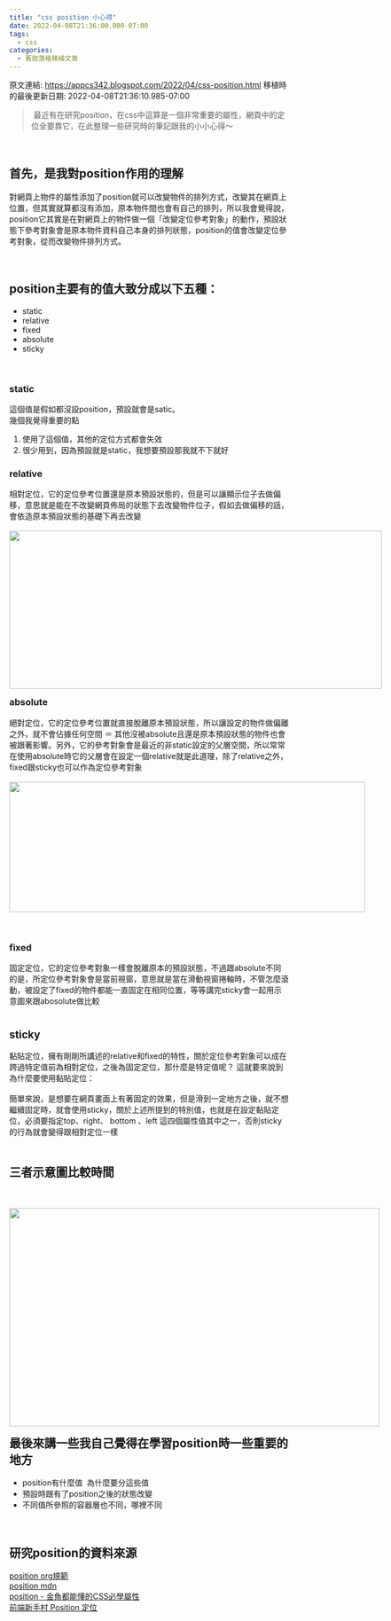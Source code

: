 ```yaml
---
title: "css position 小心得"
date: 2022-04-08T21:36:00.000-07:00
tags:
  - css
categories:
  - 舊部落格移植文章
---
```


原文連結: https://appcs342.blogspot.com/2022/04/css-position.html
移植時的最後更新日期: 2022-04-08T21:36:10.985-07:00

<!--more-->
<p></p><blockquote>&nbsp;最近有在研究position，在css中這算是一個非常重要的屬性，網頁中的定位全要靠它，在此整理一些研究時的筆記跟我的小小心得～</blockquote><p></p><p><br /></p><h2 style="text-align: left;">首先，是我對position作用的理解</h2><div>對網頁上物件的屬性添加了position就可以改變物件的排列方式，改變其在網頁上位置，但其實就算都沒有添加，原本物件間也會有自己的排列，所以我會覺得說，position它其實是在對網頁上的物件做一個「改變定位參考對象」的動作，預設狀態下參考對象會是原本物件資料自己本身的排列狀態，position的值會改變定位參考對象，從而改變物件排列方式。</div><p><br /></p><h2 style="text-align: left;">position主要有的值大致分成以下五種：</h2><p></p><ul style="text-align: left;"><li>static</li><li>relative</li><li>fixed</li><li>absolute</li><li>sticky</li></ul><div><br /></div><h3 style="text-align: left;">static</h3><div>這個值是假如都沒設position，預設就會是satic。</div><div>幾個我覺得重要的點</div><div><ol style="text-align: left;"><li>使用了這個值，其他的定位方式都會失效</li><li>很少用到，因為預設就是static，我想要預設那我就不下就好</li></ol><h3 style="text-align: left;">relative</h3></div><div>相對定位，它的定位參考位置還是原本預設狀態的，但是可以讓顯示位子去做偏移，意思就是能在不改變網頁佈局的狀態下去改變物件位子，假如去做偏移的話，會依造原本預設狀態的基礎下再去改變</div><div><br /></div><div class="separator" style="clear: both; text-align: center;"><a href="https://blogger.googleusercontent.com/img/b/R29vZ2xl/AVvXsEgup_EY1m4hQZh4lC0khq0ixwuNMDGGDcjVXD8rdXXaI8JxzDcvpdNo2G9HRV0a7Q0VEyq4vw5PS9HCPHowr4VZpv580PTaxmGBjIsVR-Lbgo534O0kMspgU7X2YgBRkZ6_aX9tByi-jZ29osmARJcw__uKneQnIx4JIptutCOYJqshSg9giHWomQnSGg/s1394/%E6%88%AA%E5%9C%96%202022-04-09%20%E4%B8%8A%E5%8D%8810.43.25.png" imageanchor="1" style="clear: left; float: left; margin-bottom: 1em; margin-right: 1em;"><img border="0" data-original-height="626" data-original-width="1394" height="285" src="https://blogger.googleusercontent.com/img/b/R29vZ2xl/AVvXsEgup_EY1m4hQZh4lC0khq0ixwuNMDGGDcjVXD8rdXXaI8JxzDcvpdNo2G9HRV0a7Q0VEyq4vw5PS9HCPHowr4VZpv580PTaxmGBjIsVR-Lbgo534O0kMspgU7X2YgBRkZ6_aX9tByi-jZ29osmARJcw__uKneQnIx4JIptutCOYJqshSg9giHWomQnSGg/w672-h285/%E6%88%AA%E5%9C%96%202022-04-09%20%E4%B8%8A%E5%8D%8810.43.25.png" width="672" /></a></div><br /><div><br /></div><div><br /></div><div><br /></div><div><br /></div><div><br /></div><div><br /></div><div><br /></div><div><br /></div><div><br /></div><div><br /></div><div><br /></div><div><br /></div><div><br /></div><h3 style="text-align: left;">absolute</h3><div>絕對定位，它的定位參考位置就直接脫離原本預設狀態，所以讓設定的物件做偏離之外，就不會佔據任何空間 ＝ 其他沒被absolute且還是原本預設狀態的物件也會被跟著影響。另外，它的參考對象會是最近的非static設定的父層空間，所以常常在使用absolute時它的父層會在設定一個relative就是此道理，除了relative之外，fixed跟sticky也可以作為定位參考對象</div><div><br /></div><div class="separator" style="clear: both; text-align: center;"><a href="https://blogger.googleusercontent.com/img/b/R29vZ2xl/AVvXsEgKXxKVnTbraU2PsMsqYNDyH_fUpumjZ62kDVM3TPKxUvu_NAQ08pb9MUf-IJpxIG4b35strAyxZm1CN7431ei5A8oa5YOX4PhnecLOdE7MjwufI9vLr9D5xlHu3VGsRdsqN61EPBmpuzH4dUu8TTtSWYANNg2f-wL7paYsvFy9I3BRdlnPGDPKKH4p4A/s1316/%E6%88%AA%E5%9C%96%202022-04-09%20%E4%B8%8A%E5%8D%8811.14.25.png" imageanchor="1" style="clear: left; float: left; margin-bottom: 1em; margin-right: 1em;"><img border="0" data-original-height="772" data-original-width="1316" height="235" src="https://blogger.googleusercontent.com/img/b/R29vZ2xl/AVvXsEgKXxKVnTbraU2PsMsqYNDyH_fUpumjZ62kDVM3TPKxUvu_NAQ08pb9MUf-IJpxIG4b35strAyxZm1CN7431ei5A8oa5YOX4PhnecLOdE7MjwufI9vLr9D5xlHu3VGsRdsqN61EPBmpuzH4dUu8TTtSWYANNg2f-wL7paYsvFy9I3BRdlnPGDPKKH4p4A/w642-h235/%E6%88%AA%E5%9C%96%202022-04-09%20%E4%B8%8A%E5%8D%8811.14.25.png" width="642" /></a></div><br /><div><br /></div><div><div class="separator" style="clear: both; text-align: center;"><br /></div><h3 style="text-align: left;">fixed</h3><div>固定定位，它的定位參考對象一樣會脫離原本的預設狀態，不過跟absolute不同的是，所定位參考對象會是當前視窗，意思就是當在滑動視窗捲軸時，不管怎麼滾動，被設定了fixed的物件都能一直固定在相同位置，等等講完sticky會一起用示意圖來跟abosolute做比較</div><div><br /></div><h3 style="text-align: left;"><span style="font-size: 18.72px;">sticky</span></h3><div>黏貼定位，擁有剛剛所講述的relative和fixed的特性，關於定位參考對象可以成在跨過特定值前為相對定位，之後為固定定位，那什麼是特定值呢？ 這就要來說到為什麼要使用黏貼定位：</div><div><br /></div><div>簡單來說，是想要在網頁畫面上有著固定的效果，但是滑到一定地方之後，就不想繼續固定時，就會使用sticky，關於上述所提到的特別值，也就是在設定黏貼定位，必須要指定top、right、 bottom 、left 這四個屬性值其中之一，否則sticky的行為就會變得跟相對定位一樣</div><div><br /></div><h2 style="text-align: left;">三者示意圖比較時間</h2><div><br /></div><div><br /></div><div><div class="separator" style="clear: both; text-align: center;"><a href="https://blogger.googleusercontent.com/img/b/R29vZ2xl/AVvXsEiCDO7u65eLUgtmwMTCCqHgM2noqiMG7jvZTc0M_nfai-mQGTxFzAS2_VTsF3AlL22yrVsLue_K1Y_m5HW6VU4PWHE7wsMxCGJP_1HHdx9q9w83jD6UXLE8L7mksXk8VKlUHZhWDV4nB4IG-AYoiYFs1C529zgSyTvHXnb9iymc5ZhUi6HXN-4J7vcStg/s2570/%E6%88%AA%E5%9C%96%202022-04-09%20%E4%B8%8B%E5%8D%8812.01.11.png" imageanchor="1" style="clear: left; float: left; margin-bottom: 1em; margin-right: 1em;"><img border="0" data-original-height="1518" data-original-width="2570" height="394" src="https://blogger.googleusercontent.com/img/b/R29vZ2xl/AVvXsEiCDO7u65eLUgtmwMTCCqHgM2noqiMG7jvZTc0M_nfai-mQGTxFzAS2_VTsF3AlL22yrVsLue_K1Y_m5HW6VU4PWHE7wsMxCGJP_1HHdx9q9w83jD6UXLE8L7mksXk8VKlUHZhWDV4nB4IG-AYoiYFs1C529zgSyTvHXnb9iymc5ZhUi6HXN-4J7vcStg/w668-h394/%E6%88%AA%E5%9C%96%202022-04-09%20%E4%B8%8B%E5%8D%8812.01.11.png" width="668" /></a></div></div><div><br /></div><div><br /></div><div><br /></div><div><br /></div><div><br /></div><div><br /></div><div><br /></div><div><br /></div><div><br /></div><div><br /></div><div><br /></div><div><br /></div><div><br /></div><div><br /></div><div><br /></div><div><br /></div><div><br /></div><div><br /></div><div><br /></div><div><h2>最後來講一些我自己覺得在學習position時一些重要的地方</h2><div><ul><li>position有什麼值&nbsp; 為什麼要分這些值</li><li>預設時跟有了position之後的狀態改變</li><li>不同值所參照的容器層也不同，哪裡不同</li></ul></div><div><br /></div></div><h2 style="text-align: left;">研究position的資料來源</h2><div><a href="https://www.w3.org/TR/css-position-3/">position org規範</a><br /></div><div><a href="https://developer.mozilla.org/zh-CN/docs/Web/CSS/position">position mdn</a><br /></div><div><a href="https://ithelp.ithome.com.tw/articles/10253500">position - 金魚都能懂的CSS必學屬性</a><br /></div><div><a href="https://ithelp.ithome.com.tw/articles/10194075?sc=pt">前端新手村 Position 定位</a><br /></div><div class="separator" style="clear: both; text-align: center;"><a href="https://blogger.googleusercontent.com/img/b/R29vZ2xl/AVvXsEiYx12xvirOAD_SaZAoa95r2yCJq8eAslTQD2Glx2bZHgtxMrAyjZZc-VOZyCgjo8KYRQ5sBfyvEjuyOjG9-Htu48LbtFmePKdlOWZIBsfcRaojLm-vXItkpBjYwXMDce6lXfOptbOfSbxLveuuDgwVBnaxHb21_M3kDUW7sLZkS6M5BW-D54B1vDB0nQ/s2570/%E6%88%AA%E5%9C%96%202022-04-09%20%E4%B8%8B%E5%8D%8812.01.11.png" imageanchor="1" style="clear: left; float: left; margin-bottom: 1em; margin-right: 1em;"><br /></a></div></div><p></p>
